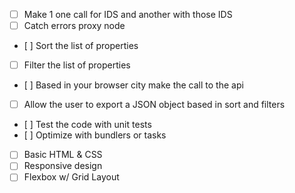 * [ ] Make 1 one call for IDS and another with those IDS
* [ ] Catch errors proxy node
* [ ] Sort the list of properties
* [ ] Filter the list of properties
* [ ] Based in your browser city make the call to the api
* [ ] Allow the user to export a JSON object based in sort and filters
* [ ] Test the code with unit tests
* [ ] Optimize with bundlers or tasks
* [ ] Basic HTML & CSS
* [ ] Responsive design
* [ ] Flexbox w/ Grid Layout
